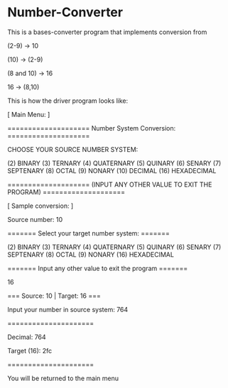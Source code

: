# Number-Converter
This is a bases-converter program that implements conversion from 

(2-9) -> 10

(10) -> (2-9)

(8 and 10) -> 16

16 -> (8,10)

This is how the driver program looks like:


 [ Main Menu: ]
  
==================== Number System Conversion: ==================== 

CHOOSE YOUR SOURCE NUMBER SYSTEM: 

(2) BINARY
(3) TERNARY
(4) QUATERNARY
(5) QUINARY
(6) SENARY
(7) SEPTENARY
(8) OCTAL
(9) NONARY
(10) DECIMAL
(16) HEXADECIMAL

==================== (INPUT ANY OTHER VALUE TO EXIT THE PROGRAM) ==================== 

  [ Sample conversion: ]
  
  
Source number: 10

======= Select your target number system: =======

(2) BINARY
(3) TERNARY
(4) QUATERNARY
(5) QUINARY
(6) SENARY
(7) SEPTENARY
(8) OCTAL
(9) NONARY
(16) HEXADECIMAL

======= Input any other value to exit the program =======

16

=== Source: 10 | Target: 16 ===

Input your number in source system: 
764

=====================

Decimal: 764

Target (16): 2fc

=====================

You will be returned to the main menu
